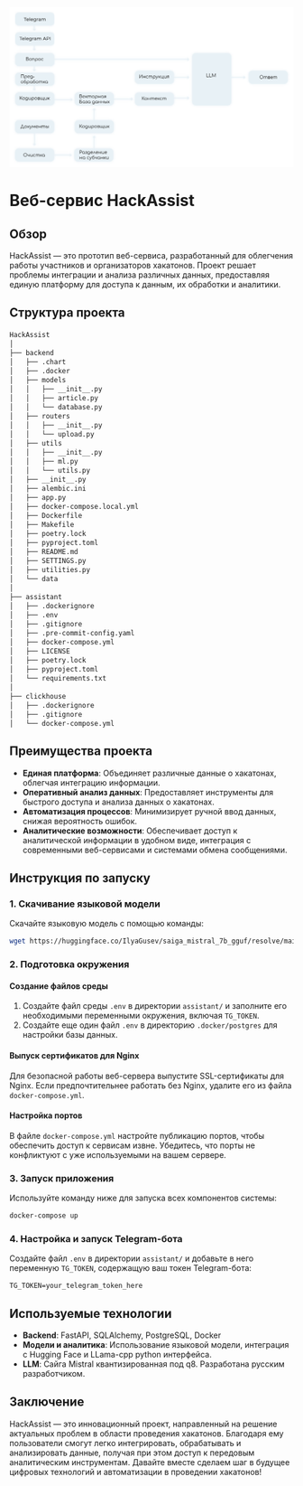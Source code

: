 <p align="center">
  <img src="hackassist.png" alt="Project Logo">
</p>

# Веб-сервис HackAssist

## Обзор

HackAssist — это прототип веб-сервиса, разработанный для облегчения работы участников и организаторов хакатонов. Проект решает проблемы интеграции и анализа различных данных, предоставляя единую платформу для доступа к данным, их обработки и аналитики.

## Структура проекта

``` structure
HackAssist
│
├── backend
│   ├── .chart
│   ├── .docker
│   ├── models
│   │   ├── __init__.py
│   │   ├── article.py
│   │   └── database.py
│   ├── routers
│   │   ├── __init__.py
│   │   └── upload.py
│   ├── utils
│   │   ├── __init__.py
│   │   ├── ml.py
│   │   └── utils.py
│   ├── __init__.py
│   ├── alembic.ini
│   ├── app.py
│   ├── docker-compose.local.yml
│   ├── Dockerfile
│   ├── Makefile
│   ├── poetry.lock
│   ├── pyproject.toml
│   ├── README.md
│   ├── SETTINGS.py
│   ├── utilities.py
│   └── data
│
├── assistant
│   ├── .dockerignore
│   ├── .env
│   ├── .gitignore
│   ├── .pre-commit-config.yaml
│   ├── docker-compose.yml
│   ├── LICENSE
│   ├── poetry.lock
│   ├── pyproject.toml
│   └── requirements.txt
│
├── clickhouse
│   ├── .dockerignore
│   ├── .gitignore
│   └── docker-compose.yml
```

## Преимущества проекта

- **Единая платформа**: Объединяет различные данные о хакатонах, облегчая интеграцию информации.
- **Оперативный анализ данных**: Предоставляет инструменты для быстрого доступа и анализа данных о хакатонах.
- **Автоматизация процессов**: Минимизирует ручной ввод данных, снижая вероятность ошибок.
- **Аналитические возможности**: Обеспечивает доступ к аналитической информации в удобном виде, интеграция с современными веб-сервисами и системами обмена сообщениями.

## Инструкция по запуску

### 1. Скачивание языковой модели

Скачайте языковую модель с помощью команды:

```bash
wget https://huggingface.co/IlyaGusev/saiga_mistral_7b_gguf/resolve/main/model-q8_0.gguf
```

### 2. Подготовка окружения

#### Создание файлов среды

1. Создайте файл среды `.env` в директории `assistant/` и заполните его необходимыми переменными окружения, включая `TG_TOKEN`.
2. Создайте еще один файл `.env` в директорию `.docker/postgres` для настройки базы данных.

#### Выпуск сертификатов для Nginx

Для безопасной работы веб-сервера выпустите SSL-сертификаты для Nginx. Если предпочтительнее работать без Nginx, удалите его из файла `docker-compose.yml`.

#### Настройка портов

В файле `docker-compose.yml` настройте публикацию портов, чтобы обеспечить доступ к сервисам извне. Убедитесь, что порты не конфликтуют с уже используемыми на вашем сервере.

### 3. Запуск приложения

Используйте команду ниже для запуска всех компонентов системы:

```bash
docker-compose up
```

### 4. Настройка и запуск Telegram-бота

Создайте файл `.env` в директории `assistant/` и добавьте в него переменную `TG_TOKEN`, содержащую ваш токен Telegram-бота:

```plaintext
TG_TOKEN=your_telegram_token_here
```

## Используемые технологии

- **Backend**: FastAPI, SQLAlchemy, PostgreSQL, Docker
- **Модели и аналитика**: Использование языковой модели, интеграция с Hugging Face и LLama-cpp python интерфейса.
- **LLM**: Сайга Mistral квантизированная под q8. Разработана русским разработчиком.

## Заключение

HackAssist — это инновационный проект, направленный на решение актуальных проблем в области проведения хакатонов. Благодаря ему пользователи смогут легко интегрировать, обрабатывать и анализировать данные, получая при этом доступ к передовым аналитическим инструментам. Давайте вместе сделаем шаг в будущее цифровых технологий и автоматизации в проведении хакатонов!
